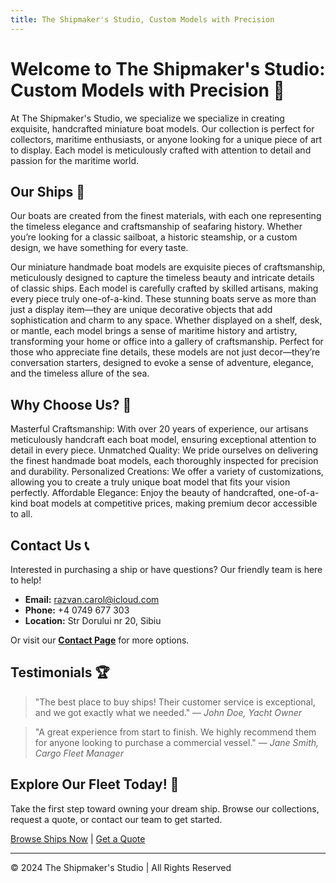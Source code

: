 ```yaml
---
title: The Shipmaker's Studio, Custom Models with Precision
---
```

# Welcome to The Shipmaker's Studio: Custom Models with Precision 🚢

At The Shipmaker's Studio, we specialize we specialize in creating exquisite, handcrafted miniature boat models. Our collection is perfect for collectors, maritime enthusiasts, or anyone looking for a unique piece of art to display. Each model is meticulously crafted with attention to detail and passion for the maritime world.

## Our Ships 🚢

Our boats are created from the finest materials, with each one representing the timeless elegance and craftsmanship of seafaring history. Whether you’re looking for a classic sailboat, a historic steamship, or a custom design, we have something for every taste.

Our miniature handmade boat models are exquisite pieces of craftsmanship, meticulously designed to capture the timeless beauty and intricate details of classic ships. Each model is carefully crafted by skilled artisans, making every piece truly one-of-a-kind. These stunning boats serve as more than just a display item—they are unique decorative objects that add sophistication and charm to any space. Whether displayed on a shelf, desk, or mantle, each model brings a sense of maritime history and artistry, transforming your home or office into a gallery of craftsmanship. Perfect for those who appreciate fine details, these models are not just decor—they’re conversation starters, designed to evoke a sense of adventure, elegance, and the timeless allure of the sea.

## Why Choose Us? 🌟

Masterful Craftsmanship: With over 20 years of experience, our artisans meticulously handcraft each boat model, ensuring exceptional attention to detail in every piece.
Unmatched Quality: We pride ourselves on delivering the finest handmade boat models, each thoroughly inspected for precision and durability.
Personalized Creations: We offer a variety of customizations, allowing you to create a truly unique boat model that fits your vision perfectly.
Affordable Elegance: Enjoy the beauty of handcrafted, one-of-a-kind boat models at competitive prices, making premium decor accessible to all.

## Contact Us 📞

Interested in purchasing a ship or have questions? Our friendly team is here to help!

- **Email:** [razvan.carol@icloud.com](mailto:your-email@example.com)
- **Phone:** +4 0749 677 303 
- **Location:** Str Dorului nr 20, Sibiu

Or visit our **[Contact Page](#)** for more options.

## Testimonials 🏆

> "The best place to buy ships! Their customer service is exceptional, and we got exactly what we needed." — *John Doe, Yacht Owner*

> "A great experience from start to finish. We highly recommend them for anyone looking to purchase a commercial vessel." — *Jane Smith, Cargo Fleet Manager*

## Explore Our Fleet Today! 🚢

Take the first step toward owning your dream ship. Browse our collections, request a quote, or contact our team to get started.

[Browse Ships Now](/ships) | [Get a Quote](/quote)

---

© 2024  The Shipmaker's Studio | All Rights Reserved

